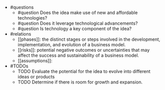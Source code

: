 - #questions
	- #question Does the idea make use of new and affordable technologies?
	- #question Does it leverage technological advancements?
	- #question Is technology a key component of the idea?
- #relations
	- [[phases]]: the distinct stages or steps involved in the development, implementation, and evolution of a business model.
	- [[risks]]: potential negative outcomes or uncertainties that may affect the success and sustainability of a business model.
	- [[assumptions]]: 
- #TODOs
	- TODO Evaluate the potential for the idea to evolve into different ideas or products
	- TODO  Determine if there is room for growth and expansion.





























































